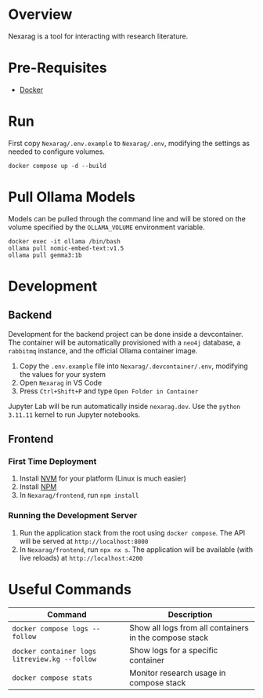 # Overview
Nexarag is a tool for interacting with research literature.

# Pre-Requisites
- [Docker](https://docs.docker.com/engine/install/)

# Run
First copy `Nexarag/.env.example` to `Nexarag/.env`, modifying the settings as needed to configure volumes.

```
docker compose up -d --build
```

# Pull Ollama Models
Models can be pulled through the command line and will be stored on the volume specified by the `OLLAMA_VOLUME` environment variable.

```
docker exec -it ollama /bin/bash
ollama pull nomic-embed-text:v1.5
ollama pull gemma3:1b
```

# Development
## Backend
Development for the backend project can be done inside a devcontainer. The container will be automatically provisioned with a `neo4j` database, a `rabbitmq` instance, and the official Ollama container image. 

1. Copy the `.env.example` file into `Nexarag/.devcontainer/.env`, modifying the values for your system
2. Open `Nexarag` in VS Code
3. Press `Ctrl+Shift+P` and type `Open Folder in Container`

Jupyter Lab will be run automatically inside `nexarag.dev`. Use the `python 3.11.11` kernel to run Jupyter notebooks.

## Frontend
### First Time Deployment
1. Install [NVM](https://github.com/nvm-sh/nvm) for your platform (Linux is much easier)
2. Install [NPM](https://docs.npmjs.com/downloading-and-installing-node-js-and-npm)
3. In `Nexarag/frontend`, run `npm install`

### Running the Development Server
1. Run the application stack from the root using `docker compose`. The API will be served at `http://localhost:8000`
2. In `Nexarag/frontend`, run `npx nx s`. The application will be available (with live reloads) at `http://localhost:4200`

# Useful Commands
|Command|Description|
|-|-|
|`docker compose logs --follow` | Show all logs from all containers in the compose stack|
|`docker container logs litreview.kg --follow` | Show logs for a specific container|
|`docker compose stats` | Monitor research usage in compose stack |
